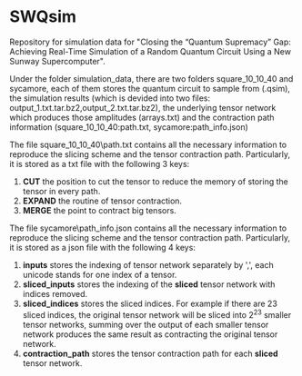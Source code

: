 # SWQsim

Repository for simulation data for "Closing the “Quantum Supremacy” Gap: Achieving Real-Time Simulation of a Random Quantum Circuit Using a New Sunway Supercomputer".


Under the folder simulation\_data, there are two folders square\_10\_10\_40 and sycamore, each of them stores the quantum circuit to sample from (.qsim), the simulation results (which is devided into two files\: output_1.txt.tar.bz2,output_2.txt.tar.bz2), the underlying tensor network which produces those amplitudes (arrays.txt) and the contraction path information (square\_10\_10\_40\:path.txt, sycamore\:path\_info.json)

The file square\_10\_10\_40\path.txt contains all the necessary information to reproduce the slicing scheme and the tensor contraction path. Particularly, it is stored as a txt file with the following $3$ keys:  
1. __CUT__ the position to cut the tensor to reduce the memory of storing the tensor in every path.
2. __EXPAND__ the routine of tensor contraction.
3. __MERGE__ the point to contract big tensors.

The file sycamore\path\_info.json contains all the necessary information to reproduce the slicing scheme and the tensor contraction path. Particularly, it is stored as a json file with the following $4$ keys:

1. __inputs__ stores the indexing of tensor network separately by ',', each unicode stands for one index of a tensor.
2. __sliced_inputs__ stores the indexing of the **sliced** tensor network with indices removed.
3. __sliced_indices__ stores the sliced indices. For example if there are $23$ sliced indices, the original tensor network will be sliced into $2^23$ smaller tensor networks, summing over the output of each smaller tensor network produces the same result as contracting the original tensor network.
4. __contraction_path__ stores the tensor contraction path for each **sliced** tensor network.




<!-- File sliced.txt include all of  the information of the contract path, except the  value of  391  initial tensor,records the trace of the whole path has 21 open node,and with 23 sliced edges.  

File arrays.txt is the  value of  391  initial tensor.  

File output.txt_ALL is the result of 2^21 amplitute form contracting the whole path.  
 -->
